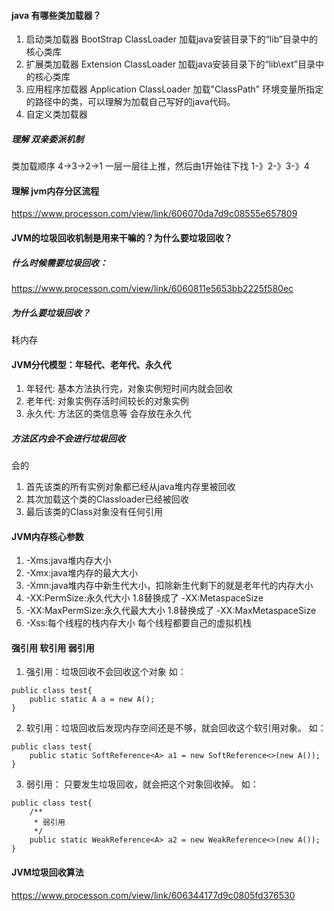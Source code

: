 #### java 有哪些类加载器？
1. 启动类加载器
    BootStrap ClassLoader
    加载java安装目录下的“lib”目录中的核心类库
2. 扩展类加载器
    Extension ClassLoader
    加载java安装目录下的“lib\ext”目录中的核心类库
3. 应用程序加载器
    Application ClassLoader
   加载"ClassPath" 环境变量所指定的路径中的类，可以理解为加载自己写好的java代码。
4. 自定义类加载器
   
##### 理解 双亲委派机制
类加载顺序 4->3->2->1 一层一层往上推，然后由1开始往下找 1-》2-》3-》4


#### 理解 jvm内存分区流程

https://www.processon.com/view/link/606070da7d9c08555e657809


#### JVM的垃圾回收机制是用来干嘛的？为什么要垃圾回收？
##### 什么时候需要垃圾回收：
https://www.processon.com/view/link/6060811e5653bb2225f580ec
##### 为什么要垃圾回收？
耗内存

#### JVM分代模型：年轻代、老年代、永久代

1. 年轻代: 基本方法执行完，对象实例短时间内就会回收
2. 老年代: 对象实例存活时间较长的对象实例
3. 永久代: 方法区的类信息等 会存放在永久代

##### 方法区内会不会进行垃圾回收
会的
1. 首先该类的所有实例对象都已经从java堆内存里被回收
2. 其次加载这个类的Classloader已经被回收
3. 最后该类的Class对象没有任何引用

#### JVM内存核心参数
1. -Xms:java堆内存大小
2. -Xmx:java堆内存的最大大小
3. -Xmn:java堆内存中新生代大小，扣除新生代剩下的就是老年代的内存大小
4. -XX:PermSize:永久代大小 1.8替换成了 -XX:MetaspaceSize
5. -XX:MaxPermSize:永久代最大大小 1.8替换成了 -XX:MaxMetaspaceSize
6. -Xss:每个线程的栈内存大小 每个线程都要自己的虚拟机栈

#### 强引用 软引用 弱引用

1. 强引用：垃圾回收不会回收这个对象
   如：
````
public class test{
    public static A a = new A();
}
````

2. 软引用：垃圾回收后发现内存空间还是不够，就会回收这个软引用对象。
   如：
   
````
public class test{
    public static SoftReference<A> a1 = new SoftReference<>(new A());
}
````
3. 弱引用： 只要发生垃圾回收，就会把这个对象回收掉。
    如：
````
public class test{
    /**
     * 弱引用
     */
    public static WeakReference<A> a2 = new WeakReference<>(new A());
}
````

#### JVM垃圾回收算法

https://www.processon.com/view/link/606344177d9c0805fd376530






















